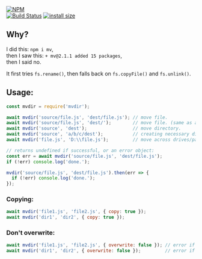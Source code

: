 [![NPM](https://nodei.co/npm/mvdir.png)](https://nodei.co/npm/mvdir/)  
[![Build Status](https://travis-ci.com/m-ahmadi/mvdir.svg?branch=master)](https://travis-ci.com/m-ahmadi/mvdir)
[![install size](https://packagephobia.now.sh/badge?p=mvdir@latest)](https://packagephobia.now.sh/result?p=mvdir@latest)
## Why?
I did this: `npm i mv`,  
then I saw this: `+ mv@2.1.1 added 15 packages`,  
then I said no.

It first tries `fs.rename()`, then falls back on `fs.copyFile()` and `fs.unlink()`.
## Usage:
```javascript
const mvdir = require('mvdir');

await mvdir('source/file.js', 'dest/file.js'); // move file.
await mvdir('source/file.js', 'dest/');        // move file. (same as above if dest directory already exists)
await mvdir('source', 'dest');                 // move directory.
await mvdir('source', 'a/b/c/dest');           // creating necessary dirs.
await mvdir('file.js', 'D:\\file.js');         // move across drives/partitions.

// returns undefined if successful, or an error object:
const err = await mvdir('source/file.js', 'dest/file.js');
if (!err) console.log('done.');

mvdir('source/file.js', 'dest/file.js').then(err => {
  if (!err) console.log('done.');
});
```

### Copying:
```javascript
await mvdir('file1.js', 'file2.js', { copy: true });
await mvdir('dir1', 'dir2', { copy: true });
```

### Don't overwrite:
```javascript
await mvdir('file1.js', 'file2.js', { overwrite: false }); // error if file2.js already exists.
await mvdir('dir1', 'dir2', { overwrite: false });         // error if dir2     already exists.
```